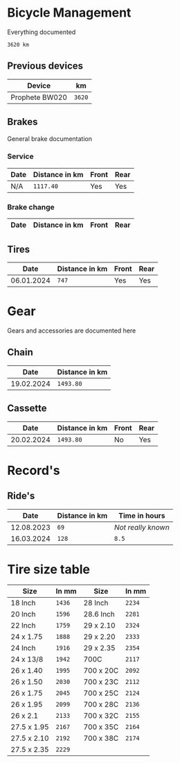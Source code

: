 # Bicycle Management

Everything documented

```
3620 km
```

## Previous devices
| Device         | km     |
| -------------- | ------ |
| Prophete BW020 | `3620` |

## Brakes

General brake documentation

### Service

| Date | Distance in km | Front | Rear |
| ---- | -------------- | ----- | ---- |
| N/A  | `1117.40`      | Yes   | Yes  |

### Brake change

| Date | Distance in km | Front | Rear |
| ---- | -------------- | ----- | ---- |

## Tires

| Date       | Distance in km | Front | Rear |
| ---------- | -------------- | ----- | ---- |
| 06.01.2024 | `747`          | Yes   | Yes  |

# Gear

Gears and accessories are documented here

## Chain

| Date       | Distance in km |
| ---------- | -------------- |
| 19.02.2024 | `1493.80`      |

## Cassette

| Date       | Distance in km | Front | Rear |
| ---------- | -------------- | ----- | ---- |
| 20.02.2024 | `1493.80`      | No    | Yes  |

# Record's

## Ride's

| Date       | Distance in km | Time in hours      |
| ---------- | -------------- | ------------------ |
| 12.08.2023 | `69`           | *Not really known* |
| 16.03.2024 | `128`          | `8.5`              |

# Tire size table

| Size        | In mm  | Size      | In mm  |
| ----------- | ------ | --------- | ------ |
| 18 Inch     | `1436` | 28 Inch   | `2234` |
| 20 Inch     | `1596` | 28.6 Inch | `2281` |
| 22 Inch     | `1759` | 29 x 2.10 | `2324` |
| 24 x 1.75   | `1888` | 29 x 2.20 | `2333` |
| 24 Inch     | `1916` | 29 x 2.35 | `2354` |
| 24 x 13/8   | `1942` | 700C      | `2117` |
| 26 x 1.40   | `1995` | 700 x 20C | `2092` |
| 26 x 1.50   | `2030` | 700 x 23C | `2112` |
| 26 x 1.75   | `2045` | 700 x 25C | `2124` |
| 26 x 1.95   | `2099` | 700 x 28C | `2136` |
| 26 x 2.1    | `2133` | 700 x 32C | `2155` |
| 27.5 x 1.95 | `2167` | 700 x 35C | `2164` |
| 27.5 x 2.10 | `2192` | 700 x 38C | `2174` |
| 27.5 x 2.35 | `2229` |
